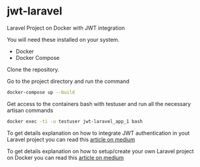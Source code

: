 # jwt-laravel
Laravel Project on Docker with JWT integration

You will need these installed on your system.

- Docker
- Docker Compose


Clone the repository.

Go to the project directory and run the command 

```bash
docker-compose up --build
```

Get access to the containers bash with testuser and run all the necessary artisan commands

```bash
docker exec -ti -u testuser jwt-laravel_app_1 bash
```

To get details explanation on how to integrate JWT authentication in yout Laravel project you can read this [article on medium](https://medium.com/monstar-lab-bangladesh-engineering/jwt-authentication-in-a-laravel-project-787fe9b1e179)

To get details explanation on how to setup/create your own Laravel project on Docker you can read this [article on medium](https://medium.com/monstar-lab-bangladesh-engineering/boot-a-laravel-project-on-docker-72501d3487e1)
